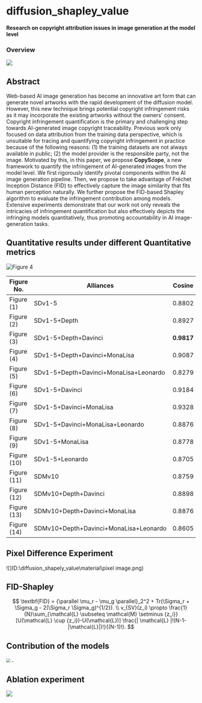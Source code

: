 # diffusion_shapley_value
**Research on copyright attribution issues in image generation at the model level**

### Overview

![](D:\diffusion_shapely_value\material\overview.png)

## Abstract

Web-based AI image generation has become an innovative art form that can generate novel artworks with the rapid development of the diffusion model. However, this new technique brings potential copyright infringement risks as it may incorporate the existing artworks without the owners' consent. Copyright infringement quantification is the primary and challenging step towards AI-generated image copyright traceability. Previous work only focused on data attribution from the training data perspective, which is unsuitable for tracing and quantifying copyright infringement in practice because of the following reasons: (1) the training datasets are not always available in public; (2) the model provider is the responsible party, not the image. Motivated by this, in this paper, we propose **CopyScope**, a new framework to quantify the infringement of AI-generated images from the model level. We first rigorously identify pivotal components within the AI image generation pipeline. Then, we propose to take advantage of Fréchet Inception Distance (FID) to effectively capture the image similarity that fits human perception naturally. We further propose the FID-based Shapley algorithm to evaluate the infringement contribution among models. Extensive experiments demonstrate that our work not only reveals the intricacies of infringement quantification but also effectively depicts the infringing models quantitatively, thus promoting accountability in AI image-generation tasks.

## Quantitative results under different Quantitative metrics

![Figure 4](D:\diffusion_shapely_value\material\figure1.png)

| Figure No.  | Alliances                              | Cosine     | Hist       | DHash  | SSIM       | RGB-SSIM   | FID        | Fusion     |
| ----------- | -------------------------------------- | ---------- | ---------- | ------ | ---------- | ---------- | ---------- | ---------- |
| Figure (1)  | SDv1-5                                 | 0.8802     | 0.1511     | 0.5468 | 0.2934     | 0.8424     | 310.18     | 0.0821     |
| Figure (2)  | SDv1-5+Depth                           | 0.8927     | 0.3518     | 0.5000 | 0.4541     | 0.9251     | 289.24     | 0.0879     |
| Figure (3)  | SDv1-5+Depth+Davinci                   | **0.9817** | 0.5582     | 0.7656 | 0.9281     | **0.9971** | 239.17     | 0.0920     |
| Figure (4)  | SDv1-5+Depth+Davinci+MonaLisa          | 0.9087     | 0.5789     | 0.7500 | **0.9684** | 0.9963     | 233.21     | 0.0477     |
| Figure (5)  | SDv1-5+Depth+Davinci+MonaLisa+Leonardo | 0.8279     | 0.5356     | 0.7656 | 0.7463     | 0.9689     | 220.40     | 0.1015     |
| Figure (6)  | SDv1-5+Davinci                         | 0.9184     | 0.3734     | 0.4843 | 0.5275     | 0.9200     | 265.01     | 0.1981     |
| Figure (7)  | SDv1-5+Davinci+MonaLisa                | 0.9328     | 0.4591     | 0.6562 | 0.7235     | 0.9420     | 241.18     | 0.0371     |
| Figure (8)  | SDv1-5+Davinci+MonaLisa+Leonardo       | 0.8876     | 0.4085     | 0.5937 | 0.6065     | 0.9458     | 275.92     | 0.1101     |
| Figure (9)  | SDv1-5+MonaLisa                        | 0.8778     | 0.4417     | 0.3593 | 0.1982     | 0.8251     | 336.24     | 0.0226     |
| Figure (10) | SDv1-5+Leonardo                        | 0.8705     | 0.0964     | 0.6718 | 0.2673     | 0.9148     | 307.06     | 0.2419     |
| Figure (11) | SDMv10                                 | 0.8759     | 0.0372     | 0.7031 | 0.2568     | 0.8837     | 320.48     | 0.1798     |
| Figure (12) | SDMv10+Depth+Davinci                   | 0.8898     | 0.5227     | 0.7343 | 0.6214     | 0.9819     | 209.06     | 0.1688     |
| Figure (13) | SDMv10+Depth+Davinci+MonaLisa          | 0.8876     | **0.5891** | 0.7656 | 0.5766     | 0.9834     | 212.13     | **0.3774** |
| Figure (14) | SDMv10+Depth+Davinci+MonaLisa+Leonardo | 0.8605     | 0.4096     | 0.8593 | 0.4481     | 0.9733     | **184.69** | 0.0879     |

## Pixel Difference Experiment

![](D:\diffusion_shapely_value\material\pixel image.png)

## FID-Shapley


$$
\textbf{FID} = {\parallel \mu_r - \mu_g \parallel}_2^2 + Tr(\Sigma_r + \Sigma_g - 2(\Sigma_r \Sigma_g)^{1/2}). \\
v_{SV}(z_i) \propto \frac{1}{N}\sum_{\mathcal{L} \subseteq \mathcal{M} \setminus {z_i}} [U(\mathcal{L} \cup {z_i})-U(\mathcal{L})] \frac{| \mathcal{L} |!(N-1-|\mathcal{L}|)!}{(N-1)!}.
$$

## Contribution of the models

<img src="D:\diffusion_shapely_value\material\figure_1.png" style="zoom:67%;" /> <img src="D:\MyGraduate\paper\WWW\diffusion_shapely_value\result\Fusion_bar.png" style="zoom: 25%;" />

## Ablation experiment

![](D:\diffusion_shapely_value\material\图片1.png)